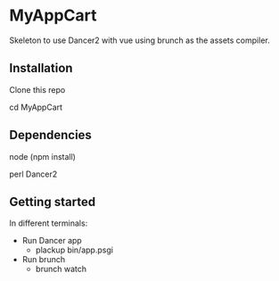 # MyAppCart

Skeleton to use Dancer2 with vue using brunch as the assets compiler.

## Installation

Clone this repo

cd MyAppCart

## Dependencies
node (npm install)

perl Dancer2

## Getting started

In different terminals:

* Run Dancer app
    * plackup bin/app.psgi
* Run brunch
    * brunch watch
